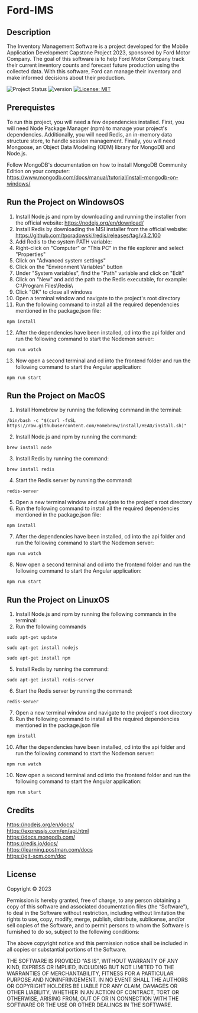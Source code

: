 # Ford-IMS

## Description

The Inventory Management Software is a project developed for the Mobile Application Development Capstone Project 2023, sponsored by Ford Motor Company. The goal of this software is to help Ford Motor Company track their current inventory counts and forecast future production using the collected data. With this software, Ford can manage their inventory and make informed decisions about their production.

![Project Status](https://img.shields.io/badge/status-completed-brightgreen.svg)
![version](https://img.shields.io/badge/version-1.0.0--first%20release-blue.svg)
[![License: MIT](https://img.shields.io/badge/License-MIT-brightgreen.svg)](https://opensource.org/licenses/MIT)


## Prerequistes

To run this project, you will need a few dependencies installed. First, you will need Node Package Manager (npm) to manage your project's dependencies. Additionally, you will need Redis, an in-memory data structure store, to handle session management. Finally, you will need Mongoose, an Object Data Modeling (ODM) library for MongoDB and Node.js.

Follow MongoDB's documentation on how to install MongoDB Community Edition on your computer: https://www.mongodb.com/docs/manual/tutorial/install-mongodb-on-windows/

## Run the Project on WindowsOS

1. Install Node.js and npm by downloading and running the installer from the official website: https://nodejs.org/en/download/
2. Install Redis by downloading the MSI installer from the official website: https://github.com/tporadowski/redis/releases/tag/v3.2.100
3. Add Redis to the system PATH variable:
4. Right-click on "Computer" or "This PC" in the file explorer and select "Properties"
5. Click on "Advanced system settings"
6. Click on the "Environment Variables" button
7. Under "System variables", find the "Path" variable and click on "Edit"
8. Click on "New" and add the path to the Redis executable, for example: C:\Program Files\Redis\
9. Click "OK" to close all windows
10. Open a terminal window and navigate to the project's root directory
11. Run the following command to install all the required dependencies mentioned in the package.json file:
```
npm install
```
12. After the dependencies have been installed, cd into the api folder and run the following command to start the Nodemon server:
```
npm run watch
```
13. Now open a second terminal and cd into the frontend folder and run the following command to start the Angular application:
```
npm run start
```

## Run the Project on MacOS

1. Install Homebrew by running the following command in the terminal: 
```
/bin/bash -c "$(curl -fsSL https://raw.githubusercontent.com/Homebrew/install/HEAD/install.sh)"
```
2. Install Node.js and npm by running the command: 
```
brew install node
```
3. Install Redis by running the command: 
```
brew install redis
```
4. Start the Redis server by running the command: 
```
redis-server
```
5. Open a new terminal window and navigate to the project's root directory
6. Run the following command to install all the required dependencies mentioned in the package.json file:
```
npm install
```
7. After the dependencies have been installed, cd into the api folder and run the following command to start the Nodemon server:
```
npm run watch
```
8. Now open a second terminal and cd into the frontend folder and run the following command to start the Angular application:
``` 
npm run start 
```

## Run the Project on LinuxOS

1. Install Node.js and npm by running the following commands in the terminal:
2. Run the following commands
```
sudo apt-get update
```
```
sudo apt-get install nodejs
```
```
sudo apt-get install npm
```
5. Install Redis by running the command: 
```
sudo apt-get install redis-server
```
6. Start the Redis server by running the command: 
```
redis-server
```
7. Open a new terminal window and navigate to the project's root directory
8. Run the following command to install all the required dependencies mentioned in the package.json file
```
npm install
```
10. After the dependencies have been installed, cd into the api folder and run the following command to start the Nodemon server:
```
npm run watch
```
10. Now open a second terminal and cd into the frontend folder and run the following command to start the Angular application:
```
npm run start
``` 

## Credits

https://nodejs.org/en/docs/ <br/>
https://expressjs.com/en/api.html <br/>
https://docs.mongodb.com/ <br/>
https://redis.io/docs/ <br />
https://learning.postman.com/docs <br />
https://git-scm.com/doc <br />

## License

Copyright &copy; 2023

Permission is hereby granted, free of charge, to any person obtaining a copy of this software and associated documentation files (the “Software”), to deal in the Software without restriction, including without limitation the rights to use, copy, modify, merge, publish, distribute, sublicense, and/or sell copies of the Software, and to permit persons to whom the Software is furnished to do so, subject to the following conditions:

The above copyright notice and this permission notice shall be included in all copies or substantial portions of the Software.

THE SOFTWARE IS PROVIDED “AS IS”, WITHOUT WARRANTY OF ANY KIND, EXPRESS OR IMPLIED, INCLUDING BUT NOT LIMITED TO THE WARRANTIES OF MERCHANTABILITY, FITNESS FOR A PARTICULAR PURPOSE AND NONINFRINGEMENT. IN NO EVENT SHALL THE AUTHORS OR COPYRIGHT HOLDERS BE LIABLE FOR ANY CLAIM, DAMAGES OR OTHER LIABILITY, WHETHER IN AN ACTION OF CONTRACT, TORT OR OTHERWISE, ARISING FROM, OUT OF OR IN CONNECTION WITH THE SOFTWARE OR THE USE OR OTHER DEALINGS IN THE SOFTWARE.
